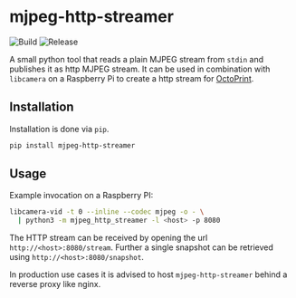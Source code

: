 # mjpeg-http-streamer

![Build](https://github.com/andrekupka/mjpeg-http-streamer/actions/workflows/build-and-release.yaml/badge.svg)
![Release](https://img.shields.io/github/v/release/andrekupka/mjpeg-http-streamer)

A small python tool that reads a plain MJPEG stream from `stdin` and publishes it as http MJPEG stream.
It can be used in combination with `libcamera` on a Raspberry Pi to create a http stream for [OctoPrint](https://octoprint.org/).

## Installation

Installation is done via `pip`.

```bash
pip install mjpeg-http-streamer
```

## Usage

Example invocation on a Raspberry PI:

```bash
libcamera-vid -t 0 --inline --codec mjpeg -o - \
  | python3 -m mjpeg_http_streamer -l <host> -p 8080
```

The HTTP stream can be received by opening the url `http://<host>:8080/stream`.
Further a single snapshot can be retrieved using `http://<host>:8080/snapshot`.

In production use cases it is advised to host `mjpeg-http-streamer` behind a reverse proxy like nginx.